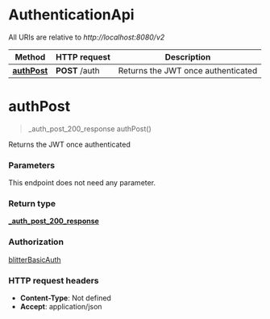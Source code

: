 # AuthenticationApi

All URIs are relative to *http://localhost:8080/v2*

| Method | HTTP request | Description |
|------------- | ------------- | -------------|
| [**authPost**](AuthenticationApi.md#authPost) | **POST** /auth | Returns the JWT once authenticated |


<a name="authPost"></a>
# **authPost**
> _auth_post_200_response authPost()

Returns the JWT once authenticated

### Parameters
This endpoint does not need any parameter.

### Return type

[**_auth_post_200_response**](../Models/_auth_post_200_response.md)

### Authorization

[blitterBasicAuth](../README.md#blitterBasicAuth)

### HTTP request headers

- **Content-Type**: Not defined
- **Accept**: application/json


